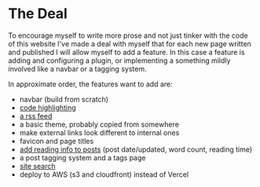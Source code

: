 # The Deal

To encourage myself to write more prose and not just tinker with the code of this website I've made a deal with myself that for each new page written and published I will allow myself to add a feature. In this case a feature is adding and configuring a plugin, or implementing a something mildly involved like a navbar or a tagging system.

In approximate order, the features want to add are:

- navbar (build from scratch)
- [code highlighting](https://lume.land/plugins/code_highlight/)
- [a rss feed](https://lume.land/plugins/feed/)
- a basic theme, probably copied from somewhere
- make external links look different to internal ones
- favicon and page titles
- [add reading info to posts](https://lume.land/plugins/reading_info/) (post date/updated, word count, reading time)
- a post tagging system and a tags page
- [site search](https://lume.land/plugins/pagefind/)
- deploy to AWS (s3 and cloudfront) instead of Vercel
